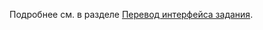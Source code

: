 Подробнее см. в разделе [Перевод интерфейса задания](../../../../../guide/concepts/project-languages.md#interface-translate).